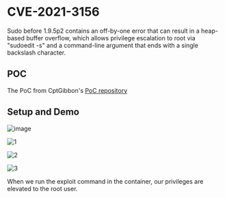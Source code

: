 # CVE-2021-3156
Sudo before 1.9.5p2 contains an off-by-one error that can result in a heap-based buffer overflow, which allows privilege escalation to root via "sudoedit -s" and a command-line argument that ends with a single backslash character.

## POC
The PoC from CptGibbon's [PoC repository](https://github.com/CptGibbon/CVE-2021-3156)

## Setup and Demo
![image](https://github.com/turkbera/Ceng489-Kuberenetes-Attack-Scenarios/assets/54873326/19c4b766-7eb5-4d1b-9fb7-e40ce31fd4fb)

![1](https://github.com/turkbera/Ceng489-Kuberenetes-Attack-Scenarios/assets/54873326/2aa4a9c5-da2f-48d0-bf28-bd0ef941286d)

![2](https://github.com/turkbera/Ceng489-Kuberenetes-Attack-Scenarios/assets/54873326/4817dae9-9acb-4473-b693-55026caf5756)


![3](https://github.com/turkbera/Ceng489-Kuberenetes-Attack-Scenarios/assets/54873326/a34706c2-e374-4f83-ab6f-7edeaf4d99b7)

When we run the exploit command in the container, our privileges are elevated to the root user.
